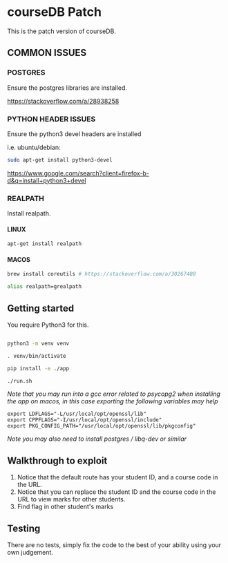 # courseDB Patch

This is the patch version of courseDB.

## COMMON ISSUES

### POSTGRES

Ensure the postgres libraries are installed.

https://stackoverflow.com/a/28938258

### PYTHON HEADER ISSUES

Ensure the python3 devel headers are installed

i.e. ubuntu/debian:

```bash
sudo apt-get install python3-devel
```

https://www.google.com/search?client=firefox-b-d&q=install+python3+devel

### REALPATH

Install realpath. 

#### LINUX

```bash
apt-get install realpath
```

#### MACOS

```bash
brew install coreutils # https://stackoverflow.com/a/30267480

alias realpath=grealpath
```

## Getting started

You require Python3 for this.

```bash

python3 -m venv venv

. venv/bin/activate

pip install -e ./app

./run.sh
```

_Note that you may run into a gcc error related to psycopg2 when installing the app on macos, in this case exporting the following variables may help_

```
export LDFLAGS="-L/usr/local/opt/openssl/lib"
export CPPFLAGS="-I/usr/local/opt/openssl/include"
export PKG_CONFIG_PATH="/usr/local/opt/openssl/lib/pkgconfig"
```

_Note you may also need to install postgres / libq-dev or similar_

## Walkthrough to exploit

1. Notice that the default route has your student ID, and a course code in the URL.
2. Notice that you can replace the student ID and the course code in the URL to view marks for other students.
3. Find flag in other student's marks

## Testing

There are no tests, simply fix the code to the best of your ability using your own judgement.
